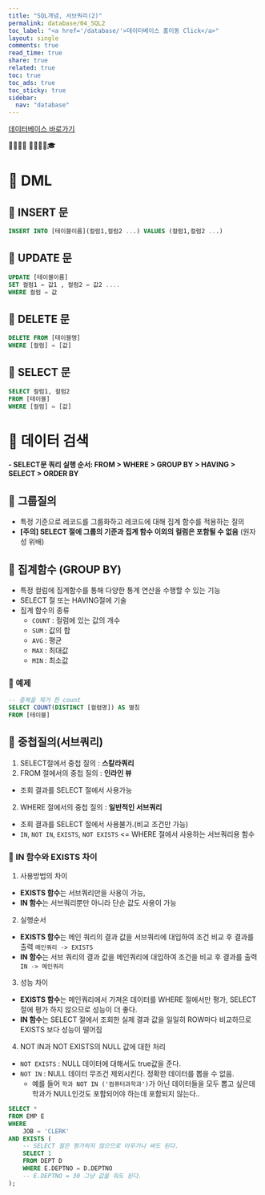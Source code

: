```yaml
---
title: "SQL개념, 서브쿼리(2)"
permalink: database/04_SQL2
toc_label: "<a href='/database/'>데이터베이스 홈이동 Click</a>"
layout: single
comments: true
read_time: true
share: true
related: true
toc: true
toc_ads: true
toc_sticky: true
sidebar:
  nav: "database"
---
```

[데이터베이스 바로가기](../database)

💼📝🔑⏰ 📙📓📘📒🎓

# 💼 DML
## 📝 INSERT 문
~~~sql
INSERT INTO [테이블이름](컬럼1,컬럼2 ...) VALUES (컬럼1,컬럼2 ...)
~~~

## 📝 UPDATE 문
~~~sql
UPDATE [테이블이름] 
SET 컬럼1 = 값1 , 컬럼2 = 값2 ....
WHERE 컬럼 = 값
~~~

## 📝 DELETE 문
~~~sql
DELETE FROM [테이블명]
WHERE [컬럼] = [값]
~~~

## 📝 SELECT 문
~~~sql
SELECT 컬럼1, 컬럼2
FROM [테이블]
WHERE [컬럼] = [값]
~~~

# 💼 데이터 검색
**- SELECT문 쿼리 실행 순서: FROM > WHERE > GROUP BY > HAVING > SELECT > ORDER BY**

## 📝 그룹질의
- 특정 기준으로 레코드를 그룹화하고 레코드에 대해 집계 함수를 적용하는 질의
- **\[주의\] SELECT 절에 그룹의 기준과 집계 함수 이외의 컬럼은 포함될 수 없음** (원자성 위배)

## 📝 집계함수 (GROUP BY)
- 특정 컬럼에 집계함수를 통해 다양한 통계 연산을 수행할 수 있는 기능
- SELECT 절 또는 HAVING절에 기술
- 집계 함수의 종류
  + `COUNT` : 컬럼에 있는 값의 개수
  + `SUM` : 값의 합
  + `AVG` : 평균
  + `MAX` : 최대값
  + `MIN` : 최소값

### 🔑 예제
~~~sql
-- 중복을 제거 한 count
SELECT COUNT(DISTINCT [컬럼명]) AS 별칭
FROM [테이블]
~~~

## 📝 중첩질의(서브쿼리)
1. SELECT절에서 중첩 질의 : **스칼라쿼리**
1. FROM 절에서의 중첩 질의 : **인라인 뷰** 
- 조회 결과를 SELECT 절에서 사용가능
2. WHERE 절에서의 중첩 질의 : **일반적인 서브쿼리**
- 조회 결과를 SELECT 절에서 사용불가.(비교 조건만 가능)
- `IN`, `NOT IN`, `EXISTS`, `NOT EXISTS` <= WHERE 절에서 사용하는 서브쿼리용 함수

### 🔑 IN 함수와 EXISTS 차이
1. 사용방법의 차이
- **EXISTS 함수**는 서브쿼리만을 사용이 가능, 
- **IN 함수**는 서브쿼리뿐만 아니라 단순 값도 사용이 가능
2. 실행순서
- **EXISTS 함수**는 메인 쿼리의 결과 값을 서브쿼리에 대입하여 조건 비교 후 결과를 출력 `메인쿼리 -> EXISTS`
- **IN 함수**는 서브 쿼리의 결과 값을 메인쿼리에 대입하여 조건을 비교 후 결과를 출력
 `IN -> 메인쿼리  `
3. 성능 차이
- **EXISTS 함수**는 메인쿼리에서 가져온 데이터를 WHERE 절에서만 평가, SELECT절에 평가 하지 않으므로 성능이 더 좋다.
- **IN 함수**는 SELECT 절에서 조회한 실제 결과 값을 일일히 ROW마다 비교하므로 EXISTS 보다 성능이 떨어짐
4. NOT IN과 NOT EXISTS의 NULL 값에 대한 처리
- `NOT EXISTS` : NULL 데이터에 대해서도 true값을 준다.
- `NOT IN` : NULL 데이터 무조건 제외시킨다. 정확한 데이터를 뽑을 수 없음.
  + 예를 들어 `학과 NOT IN ('컴퓨터과학과')`가 아닌 데이터들을 모두 뽑고 싶은데 학과가 NULL인것도 포함되어야 하는데 포함되지 않는다.. 

~~~sql
SELECT *
FROM EMP E
WHERE 
    JOB = 'CLERK'
AND EXISTS (
    -- SELECT 절은 평가하지 않으므로 아무거나 써도 된다.  
    SELECT 1
    FROM DEPT D
    WHERE E.DEPTNO = D.DEPTNO 
    -- E.DEPTNO = 30 그냥 값을 줘도 된다.
);
~~~